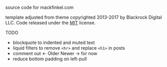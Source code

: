 source code for mackfinkel.com

template adjusted from theme copyrighted 2013-2017 by Blackrock Digital LLC. Code released under the [MIT](https://github.com/BlackrockDigital/startbootstrap-blog-post/blob/gh-pages/LICENSE) license.

TODO

* blockquote to indented and muted text
* liquid filters to remove `<hr>` and replace `<h1>` in posts
* comment out ← Older Newer → for now
* reduce bottom padding on left-pull
